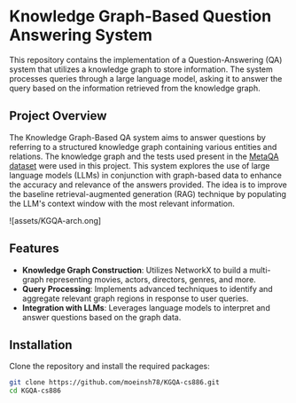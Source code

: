 # Knowledge Graph-Based Question Answering System

This repository contains the implementation of a Question-Answering (QA) system that utilizes a knowledge graph to store information. The system processes queries through a large language model, asking it to answer the query based on the information retrieved from the knowledge graph. 

## Project Overview

The Knowledge Graph-Based QA system aims to answer questions by referring to a structured knowledge graph containing various entities and relations. The knowledge graph and the tests used present in the [MetaQA dataset](https://github.com/yuyuz/MetaQA) were used in this project. This system explores the use of large language models (LLMs) in conjunction with graph-based data to enhance the accuracy and relevance of the answers provided. The idea is to improve the baseline retrieval-augmented generation (RAG) technique by populating the LLM's context window with the most relevant information. 


![assets/KGQA-arch.ong]

## Features

- **Knowledge Graph Construction**: Utilizes NetworkX to build a multi-graph representing movies, actors, directors, genres, and more.
- **Query Processing**: Implements advanced techniques to identify and aggregate relevant graph regions in response to user queries.
- **Integration with LLMs**: Leverages language models to interpret and answer questions based on the graph data.

## Installation

Clone the repository and install the required packages:

```bash
git clone https://github.com/moeinsh78/KGQA-cs886.git
cd KGQA-cs886
